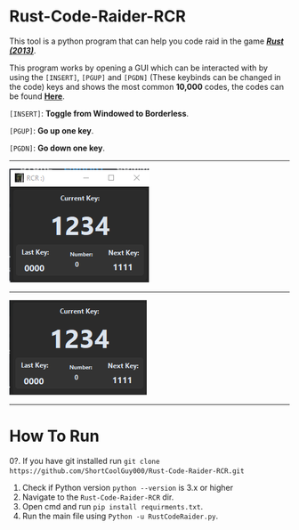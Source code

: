 # Rust-Code-Raider-RCR

This tool is a python program that can help you code raid in the game ***[Rust (2013)](https://rust.facepunch.com/)***.

This program works by opening a GUI which can be interacted with by using the `[INSERT]`, `[PGUP]` and `[PGDN]` (These keybinds can be changed in the code) keys and shows the most common **10,000** codes, the codes can be found **[Here](https://rusttips.com/top-10000-rust-door-lock-codes/)**.

`[INSERT]`: **Toggle from Windowed to Borderless**.

`[PGUP]`: **Go up one key**.

`[PGDN]`: **Go down one key**.

----------------------------------

![Borderd](/Images/Bordered.PNG)

----------------------------------

![Borderless](/Images/Borderless.PNG)

----------------------------------

# How To Run


0?. If you have git installed run `git clone https://github.com/ShortCoolGuy000/Rust-Code-Raider-RCR.git`
1. Check if Python version `python --version` is 3.x or higher
2. Navigate to the `Rust-Code-Raider-RCR` dir.
3. Open cmd and run `pip install requirments.txt`.
4. Run the main file using `Python -u RustCodeRaider.py`.
